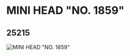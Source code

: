 # MINI HEAD "NO. 1859"
## 25215
![MINI HEAD "NO. 1859"](https://lc-www-live-s.legocdn.com/media/bricks/5/2/6138422.jpg)